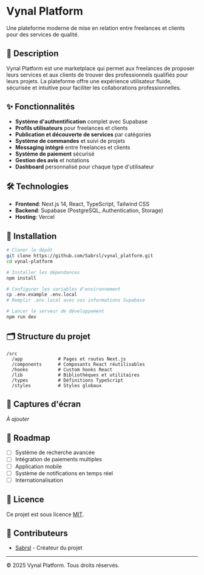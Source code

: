 # Vynal Platform

Une plateforme moderne de mise en relation entre freelances et clients pour des services de qualité.

## 🚀 Description

Vynal Platform est une marketplace qui permet aux freelances de proposer leurs services et aux clients de trouver des professionnels qualifiés pour leurs projets. La plateforme offre une expérience utilisateur fluide, sécurisée et intuitive pour faciliter les collaborations professionnelles.

## ✨ Fonctionnalités

- **Système d'authentification** complet avec Supabase
- **Profils utilisateurs** pour freelances et clients
- **Publication et découverte de services** par catégories
- **Système de commandes** et suivi de projets
- **Messaging intégré** entre freelances et clients
- **Système de paiement** sécurisé
- **Gestion des avis** et notations
- **Dashboard** personnalisé pour chaque type d'utilisateur

## 🛠️ Technologies

- **Frontend**: Next.js 14, React, TypeScript, Tailwind CSS
- **Backend**: Supabase (PostgreSQL, Authentication, Storage)
- **Hosting**: Vercel

## 🔧 Installation

```bash
# Cloner le dépôt
git clone https://github.com/Sabrsl/vynal_platform.git
cd vynal-platform

# Installer les dépendances
npm install

# Configurer les variables d'environnement
cp .env.example .env.local
# Remplir .env.local avec vos informations Supabase

# Lancer le serveur de développement
npm run dev
```

## 🗂️ Structure du projet

```
/src
  /app             # Pages et routes Next.js
  /components      # Composants React réutilisables
  /hooks           # Custom hooks React
  /lib             # Bibliothèques et utilitaires
  /types           # Définitions TypeScript
  /styles          # Styles globaux
```

## 📱 Captures d'écran

_À ajouter_

## 🚧 Roadmap

- [ ] Système de recherche avancée
- [ ] Intégration de paiements multiples
- [ ] Application mobile
- [ ] Système de notifications en temps réel
- [ ] Internationalisation

## 📄 Licence

Ce projet est sous licence [MIT](LICENSE).

## 👥 Contributeurs

- [Sabrsl](https://github.com/Sabrsl) - Créateur du projet

---

© 2025 Vynal Platform. Tous droits réservés.